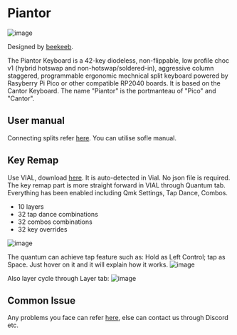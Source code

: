 # Piantor
![image](https://github.com/superxc3/xcmkb/assets/79617315/912fea89-989d-4bb3-846e-93d09bff44c5)

Designed by [beekeeb](https://github.com/beekeeb/piantor). 

The Piantor Keyboard is a 42-key diodeless, non-flippable, low profile choc v1 (hybrid hotswap and non-hotswap/soldered-in), aggressive column staggered, programmable ergonomic mechnical split keyboard powered by Rasyberry Pi Pico or other compatible RP2040 boards. It is based on the Cantor Keyboard. The name "Piantor" is the portmanteau of "Pico" and "Cantor".


## User manual
Connecting splits refer [here](https://github.com/superxc3/xcmkb/blob/main/list%20of%20items/list%20of%20keyboards/60percent/sofle/user%20manual.md#part-a-connect). You can utilise sofle manual.

## Key Remap
Use VIAL, download [here](https://get.vial.today/download/). It is auto-detected in Vial. No json file is required. The key remap part is more straight forward in VIAL through Quantum tab. Everything has been enabled including Qmk Settings, Tap Dance, Combos. 

- 10 layers
- 32 tap dance combinations
- 32 combos combinations
- 32 key overrides 

![image](https://github.com/superxc3/xcmkb/assets/79617315/24df2eec-c989-42e3-a344-587687ef8684)

The quantum can achieve tap feature such as: Hold as Left Control; tap as Space. Just hover on it and it will explain how it works.
![image](https://user-images.githubusercontent.com/79617315/208881636-7c6481e0-e320-4ad1-b727-bb4b7e0616f4.png)

Also layer cycle through Layer tab:
![image](https://user-images.githubusercontent.com/79617315/208881348-fc678b95-c729-4dff-94a2-946d5032845c.png)


## Common Issue
Any problems you face can refer [here](https://github.com/superxc3/xcmkb/blob/main/list%20of%20guide/common%20issues.md), else can contact us through Discord etc.
